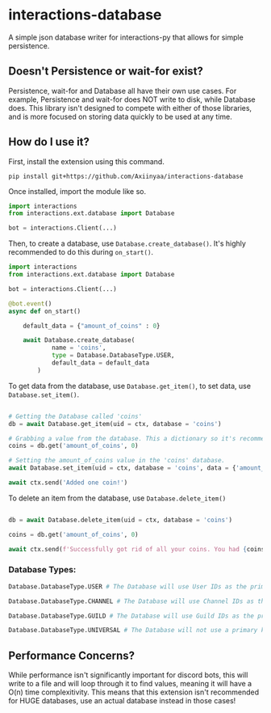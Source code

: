 # interactions-database
A simple json database writer for interactions-py that allows for simple persistence.

## Doesn't Persistence or wait-for exist?
Persistence, wait-for and Database all have their own use cases. For example, Persistence and wait-for does NOT write to disk, while Database does. This library isn't designed to compete with either of those libraries, and is more focused on storing data quickly to be used at any time.

## How do I use it?
First, install the extension using this command.
```
pip install git+https://github.com/Axiinyaa/interactions-database
```

Once installed, import the module like so.

```py
import interactions
from interactions.ext.database import Database

bot = interactions.Client(...)
```

Then, to create a database, use ``Database.create_database()``. It's highly recommended to do this during ``on_start()``.
```py
import interactions
from interactions.ext.database import Database

bot = interactions.Client(...)

@bot.event()
async def on_start()

    default_data = {"amount_of_coins" : 0}

    await Database.create_database(
            name = 'coins',
            type = Database.DatabaseType.USER,
            default_data = default_data
        )
```

To get data from the database, use ``Database.get_item()``, to set data, use ``Database.set_item()``.

```py

# Getting the Database called 'coins'
db = await Database.get_item(uid = ctx, database = 'coins')

# Grabbing a value from the database. This a dictionary so it's recommended to use the get() function.
coins = db.get('amount_of_coins', 0)

# Setting the amount_of_coins value in the 'coins' database.
await Database.set_item(uid = ctx, database = 'coins', data = {'amount_of_coins' : coins + 1})

await ctx.send('Added one coin!')
```

To delete an item from the database, use ``Database.delete_item()``

```py

db = await Database.delete_item(uid = ctx, database = 'coins')

coins = db.get('amount_of_coins', 0)

await ctx.send(f'Successfully got rid of all your coins. You had {coins} amount of coins!`)

```

### Database Types:
```py
Database.DatabaseType.USER # The Database will use User IDs as the primary key.

Database.DatabaseType.CHANNEL # The Database will use Channel IDs as the primary key.

Database.DatabaseType.GUILD # The Database will use Guild IDs as the primary key.

Database.DatabaseType.UNIVERSAL # The Database will not use a primary key, instead when called, data will be set universally. E.g. A Universal Count
```

## Performance Concerns?
While performance isn't significantly important for discord bots, this will write to a file and will loop through it to find values, meaning it will have a O(n) time complexitivity. This means that this extension isn't recommended for HUGE databases, use an actual database instead in those cases!

